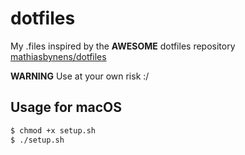 # dotfiles

My .files inspired by the **AWESOME** dotfiles repository [mathiasbynens/dotfiles](https://github.com/mathiasbynens/dotfiles)

**WARNING** Use at your own risk :/

## Usage for macOS

```bash
$ chmod +x setup.sh
$ ./setup.sh
```
